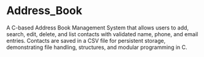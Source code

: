 # Address_Book
A C-based Address Book Management System that allows users to add, search, edit, delete, and list contacts with validated name, phone, and email entries. Contacts are saved in a CSV file for persistent storage, demonstrating file handling, structures, and modular programming in C.
